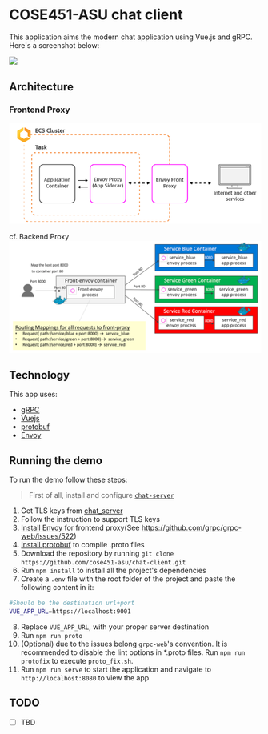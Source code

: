 # COSE451-ASU chat client

This application aims the modern chat application using Vue.js and gRPC.  
Here's a screenshot below:

<img src="screenshots/screenshot_1.png">

## Architecture
### Frontend Proxy
<img src="screenshots/envoy-ecs.png">

cf. Backend Proxy
<img src="screenshots/demo-httproute-simple-match.png">

## Technology

This app uses:
* [gRPC](https://github.com/grpc/grpc-web)
* [Vuejs](https://vuejs.org/)
* [protobuf](https://developers.google.com/protocol-buffers)
* [Envoy](https://www.envoyproxy.io/)

## Running the demo
To run the demo follow these steps:

> First of all, install and configure [`chat-server`](https://github.com/cose451-asu/chat-server)
1. Get TLS keys from [chat_server](https://github.com/cose451-asu/chat-server)
2. Follow the instruction to support TLS keys
3. [Install Envoy](https://www.envoyproxy.io/) for frontend proxy(See https://github.com/grpc/grpc-web/issues/522) 
4. [Install protobuf](https://developers.google.com/protocol-buffers) to compile .proto files
5. Download the repository by running `git clone https://github.com/cose451-asu/chat-client.git`
6. Run `npm install` to install all the project's dependencies
7.  Create a `.env` file with the root folder of the project and paste the following content in it:

```bash
#Should be the destination url+port
VUE_APP_URL=https://localhost:9001
```
8. Replace `VUE_APP_URL`, with your proper server destination
9. Run `npm run proto` 
10. (Optional) due to the issues belong `grpc-web`'s convention. It is recommended to disable the lint options in *.proto files. Run `npm run protofix` to execute `proto_fix.sh`. 
11. Run `npm run serve` to start the application and navigate to `http://localhost:8080` to view the app

## TODO
- [ ] TBD
